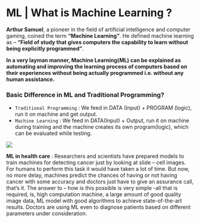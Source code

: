 # ML | What is Machine Learning ?

**Arthur Samuel**, a pioneer in the field of artificial intelligence and computer gaming, coined the term **“Machine Learning”**. He defined machine learning as – **“Field of study that gives computers the capability to learn without being explicitly programmed”**.

**In a very layman manner, Machine Learning(ML) can be explained as automating and improving the learning process of computers based on their experiences without being actually programmed i.e. without any human assistance.**


### Basic Difference in ML and Traditional Programming?

* `Traditional Programming` : We feed in DATA (Input) + PROGRAM (logic), run it on machine and get output.
* `Machine Learning` : We feed in DATA(Input) + Output, run it on machine during training and the machine creates its own program(logic), which can be evaluated while testing.

<img src="https://media.geeksforgeeks.org/wp-content/uploads/ML-vs-Programming.png" >

**ML in health care** : Researchers and scientists have prepared models to train machines for detecting cancer just by looking at slide – cell images. For humans to perform this task it would have taken a lot of time. But now, no more delay, machines predict the chances of having or not having cancer with some accuracy and doctors just have to give an assurance call, that’s it. The answer to – how is this possible is very simple -all that is required, is, high computation machine, a large amount of good quality image data, ML model with good algorithms to achieve state-of-the-art results.
Doctors are using ML even to diagnose patients based on different parameters under consideration.